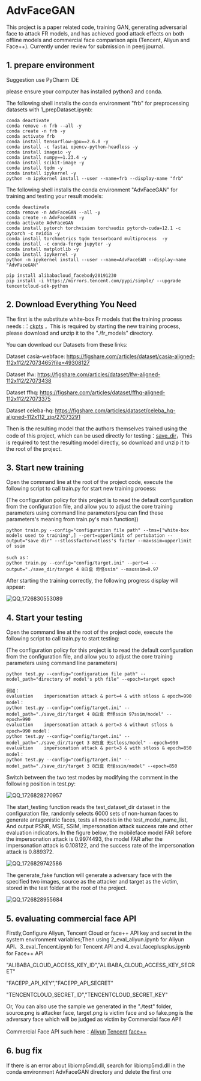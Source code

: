 ﻿# AdvFaceGAN
This project is a paper related code, training  GAN, generating adversarial face to attack FR models, and has achieved good attack effects on both offline models and commercial face comparison apis (Tencent, Aliyun and Face++). Currently under review for submission in peerj journal.

## 1. prepare environment

Suggestion use PyCharm IDE

please ensure your computer has installed python3 and conda.

The following shell installs the conda environment "frb" for preprocessing datasets with 1_prepDataset.ipynb:

```shell
conda deactivate
conda remove -n frb --all -y
conda create -n frb -y
conda activate frb
conda install tensorflow-gpu==2.6.0 -y
conda install -c fastai opencv-python-headless -y
conda install imageio -y
conda install numpy==1.23.4 -y
conda install scikit-image -y
conda install tqdm -y
conda install ipykernel -y
python -m ipykernel install --user --name=frb --display-name "frb"
```

The following shell installs the conda environment "AdvFaceGAN" for training and testing your result models:

```shell
conda deactivate
conda remove -n AdvFaceGAN --all -y
conda create -n AdvFaceGAN -y
conda activate AdvFaceGAN
conda install pytorch torchvision torchaudio pytorch-cuda=12.1 -c pytorch -c nvidia -y
conda install torchmetrics tqdm tensorboard multiprocess  -y
conda install -c conda-forge jupyter -y
conda install matplotlib -y
conda install ipykernel -y
python -m ipykernel install --user --name=AdvFaceGAN --display-name "AdvFaceGAN"

pip install alibabacloud_facebody20191230
pip install -i https://mirrors.tencent.com/pypi/simple/ --upgrade tencentcloud-sdk-python
```

## 2. Download Everything You Need

The first is the substitute white-box Fr models that the training process needs :：[ckpts](https://drive.google.com/file/d/1l7tvppBVQfp2ZPiq-EYQ59bMtMaajTA3/view?usp=drive_link) ，This is required by starting the new training process, please download and unzip it to the "./fr_models" directory.

You can download our Datasets from these links:

Dataset casia-webface: https://figshare.com/articles/dataset/casia-aligned-112x112/27073465?file=49308127

Dataset lfw: https://figshare.com/articles/dataset/lfw-aligned-112x112/27073438

Dataset ffhq: https://figshare.com/articles/dataset/ffhq-aligned-112x112/27073375

Dataset celeba-hq: https://figshare.com/articles/dataset/celeba_hq-aligned-112x112_zip/27073291

Then is the resulting model that the authors themselves trained using the code of this project, which can be used directly for testing：[save_dir](https://drive.google.com/file/d/1izxC23w_2beu7C-MF08uiwid_Bkb60bQ/view?usp=drive_link)，This is required to test the resulting model directly, so download and unzip it to the root of the project.

## 3. Start new training

Open the command line at the root of the project code, execute the following script to call train.py for start new training process:

(The configuration policy for this project is to read the default configuration from the configuration file, and allow you to adjust the core training parameters using command line parameters(you can find these parameters's meaning from train.py's main function))

```
python train.py --config="configuration file path" --tms=["white-box models used to training",] --pert=upperlimit of pertubation --output="save dir" --stlossfactor=stloss's factor --maxssim=upperlimit of ssim

such as：
python train.py --config="config/target.ini" --pert=4 --output="./save_dir/target 4 8白盒 奇怪ssim" --maxssim=0.97

```

After starting the training correctly, the following progress display will appear:

![QQ_1726830553089](https://github.com/user-attachments/assets/3e562e5f-7a65-41ee-8204-04c492366a6e)

## 4. Start your testing

Open the command line at the root of the project code, execute the following script to call train.py to start testing:

(The configuration policy for this project is to read the default configuration from the configuration file, and allow you to adjust the core training parameters using command line parameters)

```
python test.py --config="configuration file path" --model_path="directory of model's pth file" --epoch=target epoch

例如：
evaluation    impersonation attack & pert=4 & with stloss & epoch=990 model：
python test.py --config="config/target.ini" --model_path="./save_dir/target 4 8白盒 奇怪ssim 97ssim/model" --epoch=990
evaluation    impersonation attack & pert=3 & without stloss & epoch=990 model：
python test.py --config="config/target.ini" --model_path="./save_dir/target 3 8白盒 无stloss/model" --epoch=990
evaluation    impersonation attack & pert=3 & with stloss & epoch=850 model：
python test.py --config="config/target.ini" --model_path="./save_dir/target 3 8白盒 奇怪ssim/model" --epoch=850
```



Switch between the two test modes by modifying the comment in the following position in test.py:

![QQ_1726828270957](https://github.com/user-attachments/assets/34a6bad2-a478-46dc-916c-d119da82859f)

The start_testing function reads the test_dataset_dir dataset in the configuration file, randomly selects 6000 sets of non-human faces to generate antagonistic faces, tests all models in the test_model_name_list, And output PSNR, MSE, SSIM, impersonation attack success rate and other evaluation indicators. In the figure below, the mobileface model FAR before the impersonation attack is 0.9974493, the model FAR after the impersonation attack is 0.108122, and the success rate of the impersonation attack is 0.889372.

![QQ_1726829742586](https://github.com/user-attachments/assets/c5ad22bc-db7e-47da-a0fc-c1ef6d99a61f)

The generate_fake function will generate a adversary face with the specified two images, source as the attacker and target as the victim, stored in the test folder at the root of the project.

![QQ_1726828955684](https://github.com/user-attachments/assets/c7c9e30a-8afd-4869-a2d1-18a2b0fe07e9)

## 5. evaluating commercial face API

Firstly,Configure Aliyun, Tencent Cloud or face++ API key and secret in the system environment variables;Then using 2_eval_aliyun.ipynb for Aliyun API、3_eval_Tencent.ipynb for Tencent API and 4_eval_faceplusplus.ipynb for Face++ API

"ALIBABA_CLOUD_ACCESS_KEY_ID","ALIBABA_CLOUD_ACCESS_KEY_SECRET"

"FACEPP_API_KEY","FACEPP_API_SECRET"

"TENCENTCLOUD_SECRET_ID","TENCENTCLOUD_SECRET_KEY"

Or, You can also use the sample we generated in the "./test" folder, source.png is attacker face, target.png is victim face and so fake.png is the adversary face which will be judged as victim by Commercial face API!

Commercial Face API such here：[Aliyun](https://vision.aliyun.com/experience/detail?spm=a2cvz.27720474.J_9219321920.16.be705d53Ftk66m&tagName=facebody&children=CompareFace) [Tencent](https://cloud.tencent.com/product/facerecognition) [face++](https://www.faceplusplus.com.cn/face-comparing/)

## 6. bug fix

If there is an error about libiomp5md.dll, search for libiomp5md.dll in the conda environment AdvFaceGAN directory and delete the first one
